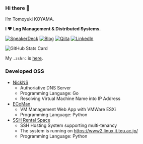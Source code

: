 ### Hi there 👋

I’m Tomoyuki KOYAMA. 

**I ❤ Log Management & Distributed Systems.**

[SpeakerDeck]: https://img.shields.io/static/v1?label=&message=SpeakerDeck&&color=585858&logo=speaker-deck
[Qiita]: https://img.shields.io/static/v1?label=&message=Qiita&&color=585858&logo=qiita
[Blog]: https://img.shields.io/static/v1?label=&message=Blog&&color=585858&logo=wordpress
[LinkedIn]: https://img.shields.io/static/v1?label=&message=LinkedIn&&color=585858&logo=linkedin

[![SpeakerDeck]](https://speakerdeck.com/tomoyk/) [![Blog]](https://blog.koyama.me/) [![Qiita]](https://qiita.com/tomoyk) [![LinkedIn]](https://www.linkedin.com/in/tomoyuki-koyama/)

![GitHub Stats Card](https://github-readme-stats.vercel.app/api?username=tomoyk)

My `.zshrc` is [here](https://gist.github.com/tomoyk/79f5228d5aa9b24266e58353d1fca616).

### Developed OSS

- [NickNS](https://github.com/cdsl-research/nickns)
  - Authoriative DNS Server
  - Programming Language: Go
  - Resolving Virtual Machine Name into IP Address
- [ECoMan](https://github.com/cdsl-research/ecoman)
  - VM Management Web App with VMWare ESXi
  - Programming Language: Python
- [SSH Rental Space](https://github.com/tomoyk/ssh-rental-space)
  - SSH Hosting System supporting multi-tenancy
  - The system is running on https://www2.linux.it.teu.ac.jp/
  - Programming Language: Python
